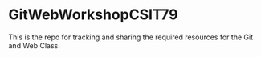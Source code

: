 # GitWebWorkshopCSIT79
This is the repo for tracking and sharing the required resources for the Git and Web Class.
